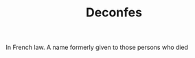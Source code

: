 ---
title: Deconfes
letter: D
permalink: "/definitions/bld-deconfes.html"
body: In French law. A name formerly given to those persons who died
published_at: '2018-07-07'
source: Black's Law Dictionary 2nd Ed (1910)
layout: post
---